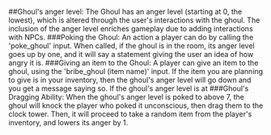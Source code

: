 ##Ghoul's anger level:
	The Ghoul has an anger level (starting at 0, the lowest), 
	which is altered through the user's interactions with the ghoul.
	The inclusion of the anger level enriches gameplay due to adding
	interactions with NPCs.
	###Poking the Ghoul:
		An action a player can do by calling the 'poke_ghoul' input. 
		When called, if the ghoul is in the room, its anger level goes up by one, 
		and it will say a statement giving the user an idea of how angry it is.
	###Giving an item to the Ghoul:
		A player can give an item to the ghoul, using the 'bribe_ghoul (item name)' input. If the item you are planning to
		give is in your inventory, then the ghoul's anger level will go down and you get a message saying so.
		If the ghoul's anger level is at 
	###Ghoul's Dragging Ability:
		When the ghoul's anger level is poked to above 7, the ghoul will knock the player who poked it
		unconscious, then drag them to the clock tower. Then, it will proceed to take a random item
		from the player's inventory, and lowers its anger by 1.
